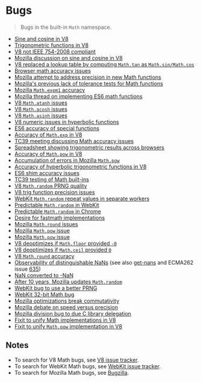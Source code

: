 # Bugs

> Bugs in the built-in `Math` namespace.

* [Sine and cosine in V8][@bug:v8:3006]
* [Trigonometric functions in V8][@bug:chromium:320097]
* [V8 not IEEE 754-2008 compliant][@bug:v8:3089]
* [Mozilla discussion on sine and cosine in V8][@bug:mozilla:967709]
* [V8 replaced a lookup table by computing `Math.tan` as `Math.sin/Math.cos`][@bug:chromium:78263005]
* [Browser math accuracy issues][@bug:kangax:compat-table:392]
* [Mozilla attempt to address precision in new Math functions][@bug:mozilla:933257]
* [Mozilla's previous lack of tolerance tests for Math functions][@bug:mozilla:892671]
* [Mozilla `Math.expm1` accuracy][@bug:mozilla:897634]
* [Mozilla thread on implementing ES6 math functions][@bug:mozilla:717379]
* [V8 `Math.atanh` issues][@bug:v8:3511]
* [V8 `Math.acosh` issues][@bug:v8:3509]
* [V8 `Math.asinh` issues][@bug:v8:3496]
* [V8 numeric issues in hyperbolic functions][@bug:v8:3266]
* [ES6 accuracy of special functions][@bug:esdiscuss:038525]
* [Accuracy of `Math.exp` in V8][@bug:v8:3468]
* [TC39 meeting discussing Math accuracy issues][@bug:esdiscuss:2014-07-31]
* [Spreadsheet showing trigonometric results across browsers][@bug:esdiscuss:038525:spreadsheet]
* [Accuracy of `Math.pow` in V8][@bug:v8:3599]
* [Accumulation of errors in Mozilla `Math.pow`][@bug:mozilla:618251]
* [Accuracy of hyperbolic trigonometric functions in V8][@bug:paulmiller:es6-shim:334]
* [ES6 shim accuracy issues][@bug:paulmillr:es6-shim:314]
* [TC39 testing of Math built-ins][@bug:tc39:test262:269]
* [V8 `Math.random` PRNG quality][@bug:v8:4566]
* [V8 trig function precision issues][@bug:v8:1975]
* [WebKit `Math.random` repeat values in separate workers][@bug:webkit:36673]
* [Predictable `Math.random` in WebKit][@bug:webkit:26972]
* [Predictable `Math.random` in Chrome][@bug:chromium:246054]
* [Desire for fastmath implementations][@bug:mozilla:681357]
* [Mozilla `Math.round` issues][@bug:mozilla:686708]
* [Mozilla `Math.pow` issue][@bug:mozilla:703611]
* [Mozilla `Math.pow` issue][@bug:mozilla:1316557]
* [V8 deoptimizes if `Math.floor` provided `-0`][@bug:v8:2890]
* [V8 deoptimizes if `Math.ceil` provided `0`][@bug:v8:4059]
* [V8 `Math.round` accuracy][@bug:v8:958]
* [Observability of distinguishable NaNs][@bug:esdiscuss:2013-03-20] (see also [get-nans][get-nans] and ECMA262 issue [635][ecma262-635])
* [NaN converted to -NaN][@bug:v8:1101]
* [After 10 years, Mozilla updates `Math.random`][@bug:mozilla:322529]
* [WebKit bug to use a better PRNG][@bug:webkit:151641]
* [WebKit 32-bit Math bug][@bug:webkit:40367]
* [Mozilla optimizations break commutativity][@bug:mozilla:969203]
* [Mozilla debate on speed versus precision][@bug:mozilla:967709]
* [Mozilla division bug to due C library delegation][@bug:mozilla:948321]
* [Fixit to unify Math implementations in V8][@bug:v8:5086]
* [Fixit to unify `Math.pow` implementation in V8][@bug:v8:5157]


## Notes

* To search for V8 Math bugs, see [V8 issue tracker][v8-issue-tracker].
* To search for WebKit Math bugs, see [WebKit issue tracker][webkit-issue-tracker].
* To search for Mozilla Math bugs, see [Bugzilla][mozilla-issue-tracker].


<!-- <links> -->

[@bug:v8:3006]: https://bugs.chromium.org/p/v8/issues/detail?id=3006
[@bug:chromium:320097]: https://bugs.chromium.org/p/chromium/issues/detail?id=320097
[@bug:v8:3089]: https://bugs.chromium.org/p/v8/issues/detail?id=3089
[@bug:mozilla:967709]: https://bugzilla.mozilla.org/show_bug.cgi?id=967709
[@bug:chromium:78263005]: https://github.com/v8/v8/commit/33b5db090258c2a2dc825659c3ad109bd02110c1
[@bug:kangax:compat-table:392]: https://github.com/kangax/compat-table/issues/392
[@bug:mozilla:933257]: https://bugzilla.mozilla.org/show_bug.cgi?id=933257
[@bug:mozilla:892671]: https://bugzilla.mozilla.org/show_bug.cgi?id=892671
[@bug:mozilla:897634]: https://bugzilla.mozilla.org/show_bug.cgi?id=897634
[@bug:mozilla:717379]: https://bugzilla.mozilla.org/show_bug.cgi?id=717379#c5
[@bug:v8:3511]: https://bugs.chromium.org/p/v8/issues/detail?id=3511
[@bug:v8:3509]: https://bugs.chromium.org/p/v8/issues/detail?id=3509
[@bug:v8:3496]: https://bugs.chromium.org/p/v8/issues/detail?id=3496
[@bug:v8:3266]: https://bugs.chromium.org/p/v8/issues/detail?id=3266
[@bug:esdiscuss:038525]: https://esdiscuss.org/topic/es6-accuracy-of-special-functions
[@bug:v8:3468]: https://bugs.chromium.org/p/v8/issues/detail?id=3468
[@bug:esdiscuss:2014-07-31]: https://esdiscuss.org/notes/2014-07-31
[@bug:esdiscuss:038525:spreadsheet]: https://docs.google.com/spreadsheets/d/1t2jrptAvaQetDIYPD8GKc90Dni2dT3FuHgKKFF-eJHw/edit#gid=0
[@bug:v8:3599]: https://bugs.chromium.org/p/v8/issues/detail?id=3599
[@bug:mozilla:618251]: https://bugzilla.mozilla.org/show_bug.cgi?id=618251
[@bug:paulmiller:es6-shim:334]: https://github.com/paulmillr/es6-shim/issues/334
[@bug:paulmillr:es6-shim:314]: https://github.com/paulmillr/es6-shim/issues/314
[@bug:tc39:test262:269]: https://github.com/tc39/test262/pull/269
[@bug:v8:4566]: https://bugs.chromium.org/p/v8/issues/detail?id=4566
[@bug:v8:1975]: https://bugs.chromium.org/p/v8/issues/detail?id=1975
[@bug:webkit:36673]: https://bugs.webkit.org/show_bug.cgi?id=36673
[@bug:webkit:26972]: https://bugs.webkit.org/show_bug.cgi?id=26972
[@bug:chromium:246054]: https://bugs.chromium.org/p/chromium/issues/detail?id=246054
[@bug:mozilla:681357]: https://bugzilla.mozilla.org/show_bug.cgi?id=681357
[@bug:mozilla:686708]: https://bugzilla.mozilla.org/show_bug.cgi?id=686708
[@bug:mozilla:703611]: https://bugzilla.mozilla.org/show_bug.cgi?id=703611
[@bug:mozilla:1316557]: https://bugzilla.mozilla.org/show_bug.cgi?id=1316557
[@bug:v8:2890]: https://bugs.chromium.org/p/v8/issues/detail?id=2890
[@bug:v8:4059]: https://bugs.chromium.org/p/v8/issues/detail?id=4059
[@bug:v8:958]: https://bugs.chromium.org/p/v8/issues/detail?id=958
[@bug:esdiscuss:2013-03-20]: https://esdiscuss.org/topic/observability-of-nan-distinctions-is-this-a-concern
[@bug:v8:1101]: https://bugs.chromium.org/p/v8/issues/detail?id=1101
[get-nans]: https://github.com/ljharb/get-nans
[ecma262-635]: https://github.com/tc39/ecma262/issues/635
[@bug:mozilla:322529]: https://bugzilla.mozilla.org/show_bug.cgi?id=322529
[@bug:webkit:151641]: https://bugs.webkit.org/show_bug.cgi?id=151641
[@bug:webkit:40367]: https://bugs.webkit.org/show_bug.cgi?id=40367
[@bug:mozilla:969203]: https://bugzilla.mozilla.org/show_bug.cgi?id=969203#c8
[@bug:mozilla:948321]: https://bugzilla.mozilla.org/show_bug.cgi?id=948321
[@bug:v8:5086]: https://bugs.chromium.org/p/v8/issues/detail?id=5086
[@bug:v8:5157]: https://bugs.chromium.org/p/v8/issues/detail?id=5157

[v8-issue-tracker]: https://bugs.chromium.org/p/v8/issues/list?can=1&q=math&colspec=ID%20Type%20Status%20Priority%20Owner%20Summary%20HW%20OS%20Component%20Stars&num=100&start=100
[webkit-issue-tracker]: https://bugs.webkit.org/buglist.cgi?quicksearch=math
[mozilla-issue-tracker]: https://bugzilla.mozilla.org/buglist.cgi?quicksearch=math

<!-- </links> -->
